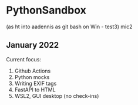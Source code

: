 # PythonSandbox
(as ht into aadennis as git bash on Win -  test3) mic2
## January 2022
Current focus:  
1. Github Actions  
1. Python mocks
2. Writing EXIF tags
3. FastAPI to HTML
4. WSL2, GUI desktop (no check-ins)
